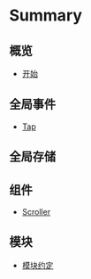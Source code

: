 # Summary

## 概览

* [开始](README.md)

## 全局事件

* [Tap](quan-ju-shi-jian/tap.md)

## 全局存储

## 组件

* [Scroller](zu-jian/scroller.md)

## 模块

* [模块约定](mo-kuai/mo-kuai-yue-ding.md)

